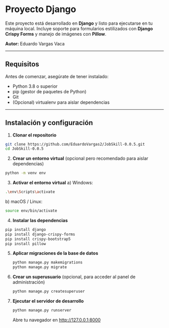# Proyecto Django

Este proyecto está desarrollado en **Django** y listo para ejecutarse en tu máquina local. Incluye soporte para formularios estilizados con **Django Crispy Forms** y manejo de imágenes con **Pillow**.

**Autor:** Eduardo Vargas Vaca

---

## Requisitos

Antes de comenzar, asegúrate de tener instalado:

- Python 3.8 o superior
- pip (gestor de paquetes de Python)
- Git
- (Opcional) virtualenv para aislar dependencias

---

## Instalación y configuración

1. **Clonar el repositorio**

  ```bash
  git clone https://github.com/EduardoVargas2/JobSkill-0.0.5.git
  cd JobSkill-0.0.5
  ```

2. **Crear un entorno virtual** (opcional pero recomendado para aislar dependencias)

  ```bash
  python -m venv env
  ```

3. **Activar el entorno virtual**
  a) Windows:
  
  ```bash
  .\env\Scripts\activate
  ```
  
  b) macOS / Linux:
  
  ```bash
  source env/bin/activate
  ```

4. **Instalar las dependencias**

  ```bash
  pip install django
  pip install django-crispy-forms
  pip install crispy-bootstrap5
  pip install pillow
  ```

5. **Aplicar migraciones de la base de datos**

   ```bash
   python manage.py makemigrations
   python manage.py migrate
   ```
   
6. **Crear un superusuario** (opcional, para acceder al panel de administración)

   ```bash
   python manage.py createsuperuser
   ```

7. **Ejecutar el servidor de desarrollo**

   ```bash
   python manage.py runserver
   ```
   Abre tu navegador en http://127.0.0.1:8000

